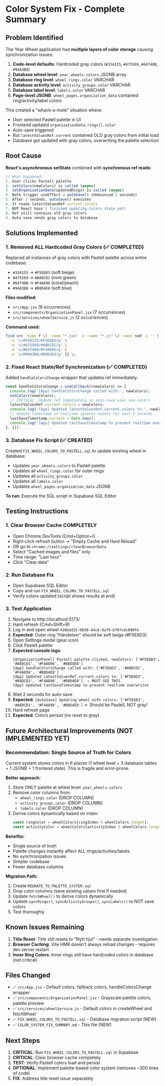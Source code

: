 # Color System Fix - Complete Summary

## Problem Identified

The Year Wheel application had **multiple layers of color storage** causing synchronization issues:

1. **Code-level defaults**: Hardcoded gray colors (`#334155`, `#475569`, `#64748B`, `#94A3B8`)
2. **Database wheel level**: `year_wheels.colors` JSONB array
3. **Database ring level**: `wheel_rings.color` VARCHAR
4. **Database activity level**: `activity_groups.color` VARCHAR  
5. **Database label level**: `labels.color` VARCHAR
6. **Page-level JSONB**: `wheel_pages.organization_data` contained ring/activity/label colors

This created a "whack-a-mole" situation where:
- User selected Pastell palette in UI
- Frontend updated `organizationData.rings[].color`
- Auto-save triggered
- But `latestValuesRef.current` contained OLD gray colors from initial load
- Database got updated with gray colors, overwriting the palette selection

## Root Cause

**React's asynchronous setState** combined with **synchronous ref reads**:

```javascript
// What happened:
1. User clicks Pastell palette
2. setColors(newColors) is called (async)
3. setOrganizationData(updatedRings) is called (async)
4. Both trigger useEffect → autoSave() (debounced 2 seconds)
5. After 2 seconds, autoSave() executes
6. It reads latestValuesRef.current.colors
7. BUT React hasn't finished updating colors state yet!
8. Ref still contains old gray colors
9. Auto-save sends gray colors to database
```

## Solutions Implemented

### 1. Removed ALL Hardcoded Gray Colors (✅ COMPLETED)

Replaced all instances of gray colors with Pastell palette across entire codebase:
- `#334155` → `#F5E6D3` (soft beige)
- `#475569` → `#A8DCD1` (mint green)
- `#64748B` → `#F4A896` (coral/peach)
- `#94A3B8` → `#B8D4E8` (soft blue)

**Files modified:**
- `src/App.jsx` (8 occurrences)
- `src/components/OrganizationPanel.jsx` (7 occurrences)
- `src/services/wheelService.js` (2 occurrences)

**Command used:**
```bash
find src -type f \( -name "*.jsx" -o -name "*.js" \) -exec sed -i '' \
  -e 's/#334155/#F5E6D3/g' \
  -e 's/#475569/#A8DCD1/g' \
  -e 's/#64748B/#F4A896/g' \
  -e 's/#94A3B8/#B8D4E8/g' {} \;
```

### 2. Fixed React State/Ref Synchronization (✅ COMPLETED)

Added `handleColorsChange` wrapper that updates ref immediately:

```javascript
const handleColorsChange = useCallback((newColors) => {
  console.log('[App] handleColorsChange called with:', newColors);
  setColors(newColors);
  // CRITICAL: Update ref immediately so auto-save uses new colors
  latestValuesRef.current.colors = newColors;
  console.log('[App] Updated latestValuesRef.current.colors to:', newColors);
  // Update timestamp so realtime ignores events for next 5 seconds
  lastSaveTimestamp.current = Date.now();
  console.log('[App] Updated lastSaveTimestamp to prevent realtime overwrites');
}, []);
```

### 3. Database Fix Script (✅ CREATED)

Created `FIX_WHEEL_COLORS_TO_PASTELL.sql` to update existing wheel in database:
- Updates `year_wheels.colors` to Pastell palette
- Updates all `wheel_rings.color` for outer rings
- Updates all `activity_groups.color`
- Updates all `labels.color`
- Updates `wheel_pages.organization_data` JSONB

**To run:** Execute the SQL script in Supabase SQL Editor

## Testing Instructions

### 1. Clear Browser Cache COMPLETELY
- Open Chrome DevTools (Cmd+Option+I)
- Right-click refresh button → "Empty Cache and Hard Reload"
- OR go to `chrome://settings/clearBrowserData`
- Select "Cached images and files" only
- Time range: "Last hour"
- Click "Clear data"

### 2. Run Database Fix
- Open Supabase SQL Editor
- Copy and run `FIX_WHEEL_COLORS_TO_PASTELL.sql`
- Verify colors updated (script shows results at end)

### 3. Test Application
1. Navigate to http://localhost:5173/
2. Hard refresh (Cmd+Shift+R)
3. Log in and open wheel `436bdd25-0838-44c8-9a79-b707cdc090fe`
4. **Expected**: Outer ring "Händelser" should be soft beige (#F5E6D3)
5. Open Settings modal (gear icon)
6. Click Pastell palette
7. **Expected console logs**:
   ```
   [OrganizationPanel] Pastell palette clicked, newColors: ['#F5E6D3', '#A8DCD1', '#F4A896', '#B8D4E8']
   [App] handleColorsChange called with: ['#F5E6D3', '#A8DCD1', '#F4A896', '#B8D4E8']
   [App] Updated latestValuesRef.current.colors to: ['#F5E6D3', '#A8DCD1', '#F4A896', '#B8D4E8']  ← MUST SEE THIS
   [App] Updated lastSaveTimestamp to prevent realtime overwrites
   ```
8. Wait 2 seconds for auto-save
9. **Expected**: `[AutoSave] Updating wheel with colors: ['#F5E6D3', '#A8DCD1', '#F4A896', '#B8D4E8']` ← Should be Pastell, NOT gray!
10. Hard refresh page
11. **Expected**: Colors persist (no reset to gray)

## Future Architectural Improvements (NOT IMPLEMENTED YET)

### Recommendation: Single Source of Truth for Colors

Current system stores colors in 6 places (1 wheel level + 3 database tables + 1 JSONB + 1 frontend state). This is fragile and error-prone.

**Better approach:**
1. Store ONLY palette at wheel level: `year_wheels.colors`
2. Remove color columns from:
   - `wheel_rings.color` (DROP COLUMN)
   - `activity_groups.color` (DROP COLUMN)
   - `labels.color` (DROP COLUMN)
3. Derive colors dynamically based on index:
   ```javascript
   const ringColor = wheelColors[ringIndex % wheelColors.length];
   const activityColor = wheelColors[activityIndex % wheelColors.length];
   ```

**Benefits:**
- Single source of truth
- Palette changes instantly affect ALL rings/activities/labels
- No synchronization issues
- Simpler codebase
- Fewer database columns

**Migration Path:**
1. Create `MIGRATE_TO_PALETTE_SYSTEM.sql`
2. Drop color columns (save existing values first if needed)
3. Update `fetchWheel()` to derive colors dynamically
4. Update `syncRings()`, `syncActivityGroups()`, `syncLabels()` to NOT save colors
5. Test thoroughly

## Known Issues Remaining

1. **Title Reset**: Title still resets to "Nytt hjul" - needs separate investigation
2. **Browser Caching**: Vite HMR doesn't always reload changes - requires dev server restart
3. **Inner Ring Colors**: Inner rings still have hardcoded colors in database (not critical)

## Files Changed

- ✅ `src/App.jsx` - Default colors, fallback colors, handleColorsChange wrapper
- ✅ `src/components/OrganizationPanel.jsx` - Grayscale palette colors, palette preview
- ✅ `src/services/wheelService.js` - Default colors in createWheel and fetchWheel
- ✅ `FIX_WHEEL_COLORS_TO_PASTELL.sql` - Database migration script (NEW)
- ✅ `COLOR_SYSTEM_FIX_SUMMARY.md` - This file (NEW)

## Next Steps

1. **CRITICAL**: Run `FIX_WHEEL_COLORS_TO_PASTELL.sql` in Supabase
2. **CRITICAL**: Clear browser cache completely
3. **TEST**: Verify Pastell colors load and persist
4. **OPTIONAL**: Implement palette-based color system (removes ~300 lines of code)
5. **FIX**: Address title reset issue separately
